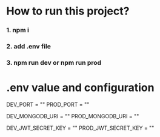 # How to run this project?

### 1. npm i
### 2. add .env file
### 3. npm run dev or npm run prod

# .env value and configuration

DEV_PORT = ""
PROD_PORT = ""    

DEV_MONGODB_URI = ""
PROD_MONGODB_URI = ""

DEV_JWT_SECRET_KEY = ""
PROD_JWT_SECRET_KEY = ""